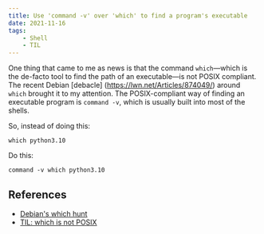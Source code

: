 ```yaml
---
title: Use 'command -v' over 'which' to find a program's executable
date: 2021-11-16
tags:
    - Shell
    - TIL
---
```


One thing that came to me as news is that the command `which`—which is the de-facto tool
to find the path of an executable—is not POSIX compliant. The recent Debian [debacle]
(https://lwn.net/Articles/874049/) around `which` brought it to my attention. The
POSIX-compliant way of finding an executable program is `command -v`, which is usually
built into most of the shells.

So, instead of doing this:

```
which python3.10
```

Do this:

```
command -v which python3.10
```

## References

* [Debian's which hunt](https://lwn.net/Articles/874049/)
* [TIL: which is not POSIX](https://hynek.me/til/which-not-posix/)
